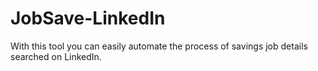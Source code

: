 # JobSave-LinkedIn
With this tool you can easily automate the process of savings job details searched on LinkedIn.

